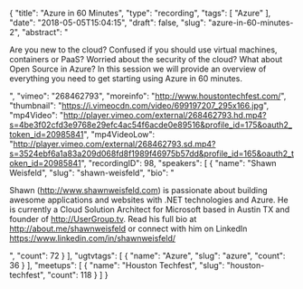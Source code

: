 {
  "title": "Azure in 60 Minutes",
  "type": "recording",
  "tags": [
    "Azure"
  ],
  "date": "2018-05-05T15:04:15",
  "draft": false,
  "slug": "azure-in-60-minutes-2",
  "abstract": "<p>Are you new to the cloud? Confused if you should use virtual machines, containers or PaaS? Worried about the security of the cloud? What about Open Source in Azure? In this session we will provide an overview of everything you need to get starting using Azure in 60 minutes.</p>",
  "vimeo": "268462793",
  "moreinfo": "http://www.houstontechfest.com/",
  "thumbnail": "https://i.vimeocdn.com/video/699197207_295x166.jpg",
  "mp4Video": "http://player.vimeo.com/external/268462793.hd.mp4?s=4be3f02cfd3e9768e29efc4ac54f6acde0e89516&profile_id=175&oauth2_token_id=20985841",
  "mp4VideoLow": "http://player.vimeo.com/external/268462793.sd.mp4?s=3524ebf6a1a83a209d068fd8f1989f46975b57dd&profile_id=165&oauth2_token_id=20985841",
  "recordingID": 98,
  "speakers": [
    {
      "name": "Shawn Weisfeld",
      "slug": "shawn-weisfeld",
      "bio": "<p>Shawn (http://www.shawnweisfeld.com) is passionate about building awesome applications and websites with .NET technologies and Azure. He is currently a Cloud Solution Architect for Microsoft based in Austin TX and founder of http://UserGroup.tv. Read his full bio at http://about.me/shawnweisfeld or connect with him on LinkedIn https://www.linkedin.com/in/shawnweisfeld/</p>",
      "count": 72
    }
  ],
  "ugtvtags": [
    {
      "name": "Azure",
      "slug": "azure",
      "count": 36
    }
  ],
  "meetups": [
    {
      "name": "Houston Techfest",
      "slug": "houston-techfest",
      "count": 118
    }
  ]
}